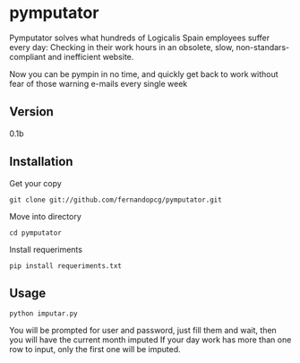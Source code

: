 pymputator
=========

Pymputator solves what hundreds of Logicalis Spain employees suffer every day: Checking in their work hours in an obsolete, slow, non-standars-compliant and inefficient website.

Now you can be pympin in no time, and quickly get back to work without fear of those warning e-mails every single week


Version
-------

0.1b


Installation
--------------

Get your copy

```
git clone git://github.com/fernandopcg/pymputator.git
```

Move into directory

```
cd pymputator
```

Install requeriments

```
pip install requeriments.txt
```

Usage
-----

```
python imputar.py
```

You will be prompted for user and password, just fill them and wait, then you will have the current month imputed
If your day work has more than one row to input, only the first one will be imputed.
